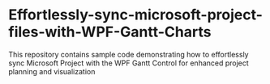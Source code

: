 # Effortlessly-sync-microsoft-project-files-with-WPF-Gantt-Charts
This repository contains sample code demonstrating how to effortlessly sync Microsoft Project with the WPF Gantt Control for enhanced project planning and visualization